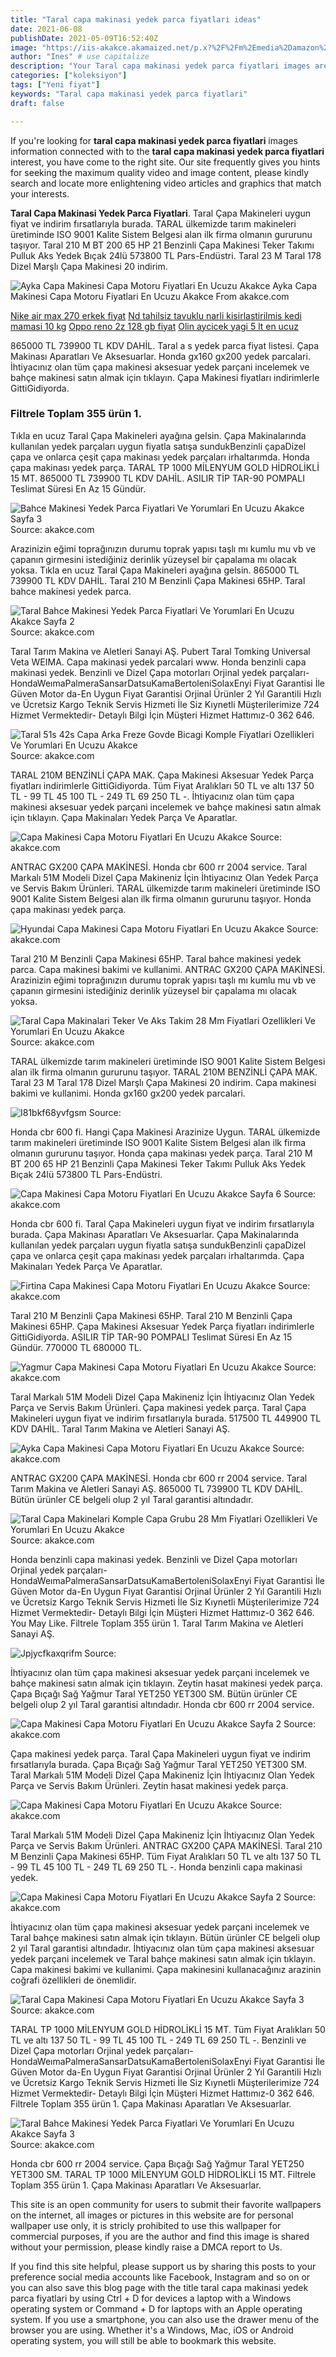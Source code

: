 ```yaml
---
title: "Taral capa makinasi yedek parca fiyatlari ideas"
date: 2021-06-08
publishDate: 2021-05-09T16:52:40Z
image: "https://iis-akakce.akamaized.net/p.x?%2F%2Fm%2Emedia%2Damazon%2Ecom%2Fimages%2FI%2F51r40r5m53L%2E%5FSL500%5F%2Ejpg"
author: "Ines" # use capitalize
description: "Your Taral capa makinasi yedek parca fiyatlari images are ready in this website. Taral capa makinasi yedek parca fiyatlari are a topic that is being searched for and liked by netizens now. You can Get the Taral capa makinasi yedek parca fiyatlari files here. Download all free photos and vectors."
categories: ["koleksiyon"]
tags: ["Yeni fiyat"]
keywords: "Taral capa makinasi yedek parca fiyatlari"
draft: false

---
```


If you're looking for **taral capa makinasi yedek parca fiyatlari** images information connected with to the **taral capa makinasi yedek parca fiyatlari** interest, you have come to the right  site.  Our site frequently  gives you  hints  for seeking  the maximum  quality video and image  content, please kindly search and locate more enlightening video articles and graphics  that match your interests.

**Taral Capa Makinasi Yedek Parca Fiyatlari**. Taral Çapa Makineleri uygun fiyat ve indirim fırsatlarıyla burada. TARAL ülkemizde tarım makineleri üretiminde ISO 9001 Kalite Sistem Belgesi alan ilk firma olmanın gururunu taşıyor. Taral 210 M BT 200 65 HP 21 Benzinli Çapa Makinesi Teker Takımı Pulluk Aks Yedek Bıçak 24lü 573800 TL Pars-Endüstri. Taral 23 M Taral 178 Dizel Marşlı Çapa Makinesi 20 indirim.

![Ayka Capa Makinesi Capa Motoru Fiyatlari En Ucuzu Akakce](https://cdn.akakce.com/ayka/ayka-rz-320-m-178-f-7-hp-ipli-dizel-x.jpg "Ayka Capa Makinesi Capa Motoru Fiyatlari En Ucuzu Akakce")
Ayka Capa Makinesi Capa Motoru Fiyatlari En Ucuzu Akakce From akakce.com

[Nike air max 270 erkek fiyat](/nike-air-max-270-erkek-fiyat/)
[Nd tahilsiz tavuklu narli kisirlastirilmis kedi mamasi 10 kg](/nd-tahilsiz-tavuklu-narli-kisirlastirilmis-kedi-mamasi-10-kg/)
[Oppo reno 2z 128 gb fiyat](/oppo-reno-2z-128-gb-fiyat/)
[Olin aycicek yagi 5 lt en ucuz](/olin-aycicek-yagi-5-lt-en-ucuz/)

865000 TL 739900 TL KDV DAHİL. Taral a s yedek parca fiyat listesi. Çapa Makinası Aparatları Ve Aksesuarlar. Honda gx160 gx200 yedek parcalari. İhtiyacınız olan tüm çapa makinesi aksesuar yedek parçani incelemek ve bahçe makinesi satın almak için tıklayın. Çapa Makinesi fiyatları indirimlerle GittiGidiyorda.

### Filtrele Toplam 355 ürün 1.

Tıkla en ucuz Taral Çapa Makineleri ayağına gelsin. Çapa Makinalarında kullanılan yedek parçaları uygun fiyatla satışa sundukBenzinli çapaDizel çapa ve onlarca çeşit çapa makinası yedek parçaları irhaltarımda. Honda çapa makinası yedek parça. TARAL TP 1000 MİLENYUM GOLD HİDROLİKLİ 15 MT. 865000 TL 739900 TL KDV DAHİL. ASILIR TİP TAR-90 POMPALI Teslimat Süresi En Az 15 Gündür.


![Bahce Makinesi Yedek Parca Fiyatlari Ve Yorumlari En Ucuzu Akakce Sayfa 3](https://iis-akakce.akamaized.net/p.x?%2F%2Fn11scdn%2Eakamaized%2Enet%2Fa1%2F1024%2Fev%2Dyasam%2Fbahce%2Dmakine%2Daksesuarlari%2Fyagmur%2Dyet%2D300%2Dcapa%2Dbicagi%2Dset%2D24%2Dadet%5F%5F0793081348464795%2Ejpg "Bahce Makinesi Yedek Parca Fiyatlari Ve Yorumlari En Ucuzu Akakce Sayfa 3")
Source: akakce.com

Arazinizin eğimi toprağınızın durumu toprak yapısı taşlı mı kumlu mu vb ve çapanın girmesini istediğiniz derinlik yüzeysel bir çapalama mı olacak yoksa. Tıkla en ucuz Taral Çapa Makineleri ayağına gelsin. 865000 TL 739900 TL KDV DAHİL. Taral 210 M Benzinli Çapa Makinesi 65HP. Taral bahce makinesi yedek parca.

![Taral Bahce Makinesi Yedek Parca Fiyatlari Ve Yorumlari En Ucuzu Akakce Sayfa 2](https://iis-akakce.akamaized.net/p.x?%2F%2Fm%2Emedia%2Damazon%2Ecom%2Fimages%2FI%2F31WNl7VwM%2DL%2E%5FSL500%5F%2Ejpg "Taral Bahce Makinesi Yedek Parca Fiyatlari Ve Yorumlari En Ucuzu Akakce Sayfa 2")
Source: akakce.com

Taral Tarım Makina ve Aletleri Sanayi AŞ. Pubert Taral Tomking Universal Veta WEIMA. Capa makinasi yedek parcalari www. Honda benzinli capa makinasi yedek. Benzinli ve Dizel Çapa motorları Orjinal yedek parçaları-HondaWeımaPalmeraSansarDatsuKamaBertoleniSolaxEnyi Fiyat Garantisi İle Güven Motor da-En Uygun Fiyat Garantisi Orjinal Ürünler 2 Yıl Garantili Hızlı ve Ücretsiz Kargo Teknik Servis Hizmeti İle Siz Kıynetli Müşterilerimize 724 Hizmet Vermektedir- Detaylı Bilgi İçin Müşteri Hizmet Hattımız-0 362 646.

![Taral 51s 42s Capa Arka Freze Govde Bicagi Komple Fiyatlari Ozellikleri Ve Yorumlari En Ucuzu Akakce](https://iis-akakce.akamaized.net/p.z?%2F%2Fm%2Emedia%2Damazon%2Ecom%2Fimages%2FI%2F31TgOSfWrQL%2E%5FSL500%5F%2Ejpg "Taral 51s 42s Capa Arka Freze Govde Bicagi Komple Fiyatlari Ozellikleri Ve Yorumlari En Ucuzu Akakce")
Source: akakce.com

TARAL 210M BENZİNLİ ÇAPA MAK. Çapa Makinesi Aksesuar Yedek Parça fiyatları indirimlerle GittiGidiyorda. Tüm Fiyat Aralıkları 50 TL ve altı 137 50 TL - 99 TL 45 100 TL - 249 TL 69 250 TL -. İhtiyacınız olan tüm çapa makinesi aksesuar yedek parçani incelemek ve bahçe makinesi satın almak için tıklayın. Çapa Makinaları Yedek Parça Ve Aparatlar.

![Capa Makinesi Capa Motoru Fiyatlari En Ucuzu Akakce](https://cdn.akakce.com/kaan/kaan-230-s-7-hp-benzinli-x.jpg "Capa Makinesi Capa Motoru Fiyatlari En Ucuzu Akakce")
Source: akakce.com

ANTRAC GX200 ÇAPA MAKİNESİ. Honda cbr 600 rr 2004 service. Taral Markalı 51M Modeli Dizel Çapa Makineniz İçin İhtiyacınız Olan Yedek Parça ve Servis Bakım Ürünleri. TARAL ülkemizde tarım makineleri üretiminde ISO 9001 Kalite Sistem Belgesi alan ilk firma olmanın gururunu taşıyor. Honda çapa makinası yedek parça.

![Hyundai Capa Makinesi Capa Motoru Fiyatlari En Ucuzu Akakce](https://iis-akakce.akamaized.net/p.x?%2F%2Fn11scdn%2Eakamaized%2Enet%2Fa1%2F1024%2Fev%2Dyasam%2Fcapa%2Dmakinesi%2Fhyundai%2Dhb68%2Dhx%2D200%2D65%2Dhp%2D21%2Dsanzimanli%2Dbenzinli%2Dcapa%2Dmakinesi%5F%5F0886677033504841%2Ejpg "Hyundai Capa Makinesi Capa Motoru Fiyatlari En Ucuzu Akakce")
Source: akakce.com

Taral 210 M Benzinli Çapa Makinesi 65HP. Taral bahce makinesi yedek parca. Capa makinesi bakimi ve kullanimi. ANTRAC GX200 ÇAPA MAKİNESİ. Arazinizin eğimi toprağınızın durumu toprak yapısı taşlı mı kumlu mu vb ve çapanın girmesini istediğiniz derinlik yüzeysel bir çapalama mı olacak yoksa.

![Taral Capa Makinalari Teker Ve Aks Takim 28 Mm Fiyatlari Ozellikleri Ve Yorumlari En Ucuzu Akakce](https://n11scdn.akamaized.net/a1/1024/ev-yasam/capa-makinesi/taral-capa-makinalari-teker-ve-aks-takim-28-mm__1339450136904808.jpeg "Taral Capa Makinalari Teker Ve Aks Takim 28 Mm Fiyatlari Ozellikleri Ve Yorumlari En Ucuzu Akakce")
Source: akakce.com

TARAL ülkemizde tarım makineleri üretiminde ISO 9001 Kalite Sistem Belgesi alan ilk firma olmanın gururunu taşıyor. TARAL 210M BENZİNLİ ÇAPA MAK. Taral 23 M Taral 178 Dizel Marşlı Çapa Makinesi 20 indirim. Capa makinesi bakimi ve kullanimi. Honda gx160 gx200 yedek parcalari.

![I81bkf68yvfgsm](https://iis-akakce.akamaized.net/p.x?%2F%2Fmcdn01%2Egittigidiyor%2Enet%2F69144%2F691444804%5F0%2Ejpg "I81bkf68yvfgsm")
Source: 

Honda cbr 600 fi. Hangi Çapa Makinesi Arazinize Uygun. TARAL ülkemizde tarım makineleri üretiminde ISO 9001 Kalite Sistem Belgesi alan ilk firma olmanın gururunu taşıyor. Honda çapa makinası yedek parça. Taral 210 M BT 200 65 HP 21 Benzinli Çapa Makinesi Teker Takımı Pulluk Aks Yedek Bıçak 24lü 573800 TL Pars-Endüstri.

![Capa Makinesi Capa Motoru Fiyatlari En Ucuzu Akakce Sayfa 6](https://cdn.akakce.com/taral/taral-23m-pmg168fb-benzinli-6-5-hp-x.jpg "Capa Makinesi Capa Motoru Fiyatlari En Ucuzu Akakce Sayfa 6")
Source: akakce.com

Honda cbr 600 fi. Taral Çapa Makineleri uygun fiyat ve indirim fırsatlarıyla burada. Çapa Makinası Aparatları Ve Aksesuarlar. Çapa Makinalarında kullanılan yedek parçaları uygun fiyatla satışa sundukBenzinli çapaDizel çapa ve onlarca çeşit çapa makinası yedek parçaları irhaltarımda. Çapa Makinaları Yedek Parça Ve Aparatlar.

![Firtina Capa Makinesi Capa Motoru Fiyatlari En Ucuzu Akakce](https://cdn.akakce.com/firtina/firtina-210-6-5-hp-ipli-benzinli-capa-makinasi-x.jpg "Firtina Capa Makinesi Capa Motoru Fiyatlari En Ucuzu Akakce")
Source: akakce.com

Taral 210 M Benzinli Çapa Makinesi 65HP. Taral 210 M Benzinli Çapa Makinesi 65HP. Çapa Makinesi Aksesuar Yedek Parça fiyatları indirimlerle GittiGidiyorda. ASILIR TİP TAR-90 POMPALI Teslimat Süresi En Az 15 Gündür. 770000 TL 680000 TL.

![Yagmur Capa Makinesi Capa Motoru Fiyatlari En Ucuzu Akakce](https://cdn.akakce.com/yagmur/yagmur-yet-300-kohler-ch270-7-hp-ipli-benzinli-x.jpg "Yagmur Capa Makinesi Capa Motoru Fiyatlari En Ucuzu Akakce")
Source: akakce.com

Taral Markalı 51M Modeli Dizel Çapa Makineniz İçin İhtiyacınız Olan Yedek Parça ve Servis Bakım Ürünleri. Çapa makinesi yedek parça. Taral Çapa Makineleri uygun fiyat ve indirim fırsatlarıyla burada. 517500 TL 449900 TL KDV DAHİL. Taral Tarım Makina ve Aletleri Sanayi AŞ.

![Ayka Capa Makinesi Capa Motoru Fiyatlari En Ucuzu Akakce](https://cdn.akakce.com/ayka/ayka-rz-320-m-178-f-7-hp-ipli-dizel-x.jpg "Ayka Capa Makinesi Capa Motoru Fiyatlari En Ucuzu Akakce")
Source: akakce.com

ANTRAC GX200 ÇAPA MAKİNESİ. Honda cbr 600 rr 2004 service. Taral Tarım Makina ve Aletleri Sanayi AŞ. 865000 TL 739900 TL KDV DAHİL. Bütün ürünler CE belgeli olup 2 yıl Taral garantisi altındadır.

![Taral Capa Makinelari Komple Capa Grubu 28 Mm Fiyatlari Ozellikleri Ve Yorumlari En Ucuzu Akakce](https://iis-akakce.akamaized.net/p.z?%2F%2Fm%2Emedia%2Damazon%2Ecom%2Fimages%2FI%2F41BIqP3ar7L%2E%5FSL500%5F%2Ejpg "Taral Capa Makinelari Komple Capa Grubu 28 Mm Fiyatlari Ozellikleri Ve Yorumlari En Ucuzu Akakce")
Source: akakce.com

Honda benzinli capa makinasi yedek. Benzinli ve Dizel Çapa motorları Orjinal yedek parçaları-HondaWeımaPalmeraSansarDatsuKamaBertoleniSolaxEnyi Fiyat Garantisi İle Güven Motor da-En Uygun Fiyat Garantisi Orjinal Ürünler 2 Yıl Garantili Hızlı ve Ücretsiz Kargo Teknik Servis Hizmeti İle Siz Kıynetli Müşterilerimize 724 Hizmet Vermektedir- Detaylı Bilgi İçin Müşteri Hizmet Hattımız-0 362 646. You May Like. Filtrele Toplam 355 ürün 1. Taral Tarım Makina ve Aletleri Sanayi AŞ.

![Jpjycfkaxqrifm](https://iis-akakce.akamaized.net/p.z?%2F%2Fimg%2Epttavm%2Ecom%2Fpimages%2F592%2F092%2F573%2F5ef7a10b27bb1%2Ejpg%3Fv%3D201910111519 "Jpjycfkaxqrifm")
Source: 

İhtiyacınız olan tüm çapa makinesi aksesuar yedek parçani incelemek ve bahçe makinesi satın almak için tıklayın. Zeytin hasat makinesi yedek parça. Çapa Bıçağı Sağ Yağmur Taral YET250 YET300 SM. Bütün ürünler CE belgeli olup 2 yıl Taral garantisi altındadır. Honda cbr 600 rr 2004 service.

![Capa Makinesi Capa Motoru Fiyatlari En Ucuzu Akakce Sayfa 2](https://cdn.akakce.com/bolat/bolat-atom-7-hp-benzinli-tekerli-x.jpg "Capa Makinesi Capa Motoru Fiyatlari En Ucuzu Akakce Sayfa 2")
Source: akakce.com

Çapa makinesi yedek parça. Taral Çapa Makineleri uygun fiyat ve indirim fırsatlarıyla burada. Çapa Bıçağı Sağ Yağmur Taral YET250 YET300 SM. Taral Markalı 51M Modeli Dizel Çapa Makineniz İçin İhtiyacınız Olan Yedek Parça ve Servis Bakım Ürünleri. Zeytin hasat makinesi yedek parça.

![Capa Makinesi Capa Motoru Fiyatlari En Ucuzu Akakce](https://cdn.akakce.com/kaan/kaan-23-s-7-hp-ipli-benzinli-x.jpg "Capa Makinesi Capa Motoru Fiyatlari En Ucuzu Akakce")
Source: akakce.com

Taral Markalı 51M Modeli Dizel Çapa Makineniz İçin İhtiyacınız Olan Yedek Parça ve Servis Bakım Ürünleri. ANTRAC GX200 ÇAPA MAKİNESİ. Taral 210 M Benzinli Çapa Makinesi 65HP. Tüm Fiyat Aralıkları 50 TL ve altı 137 50 TL - 99 TL 45 100 TL - 249 TL 69 250 TL -. Honda benzinli capa makinasi yedek.

![Capa Makinesi Capa Motoru Fiyatlari En Ucuzu Akakce Sayfa 2](https://cdn.akakce.com/taral/taral-51-s-antor-3ld510-marsli-farli-dizel-el-traktoru-x.jpg "Capa Makinesi Capa Motoru Fiyatlari En Ucuzu Akakce Sayfa 2")
Source: akakce.com

İhtiyacınız olan tüm çapa makinesi aksesuar yedek parçani incelemek ve Taral bahçe makinesi satın almak için tıklayın. Bütün ürünler CE belgeli olup 2 yıl Taral garantisi altındadır. İhtiyacınız olan tüm çapa makinesi aksesuar yedek parçani incelemek ve Taral bahçe makinesi satın almak için tıklayın. Capa makinesi bakimi ve kullanimi. Çapa makinesini kullanacağınız arazinin coğrafi özellikleri de önemlidir.

![Taral Capa Makinesi Capa Motoru Fiyatlari En Ucuzu Akakce Sayfa 3](https://iis-akakce.akamaized.net/p.x?%2F%2Fmcdn01%2Egittigidiyor%2Enet%2F65211%2F652116620%5F0%2Ejpg "Taral Capa Makinesi Capa Motoru Fiyatlari En Ucuzu Akakce Sayfa 3")
Source: akakce.com

TARAL TP 1000 MİLENYUM GOLD HİDROLİKLİ 15 MT. Tüm Fiyat Aralıkları 50 TL ve altı 137 50 TL - 99 TL 45 100 TL - 249 TL 69 250 TL -. Benzinli ve Dizel Çapa motorları Orjinal yedek parçaları-HondaWeımaPalmeraSansarDatsuKamaBertoleniSolaxEnyi Fiyat Garantisi İle Güven Motor da-En Uygun Fiyat Garantisi Orjinal Ürünler 2 Yıl Garantili Hızlı ve Ücretsiz Kargo Teknik Servis Hizmeti İle Siz Kıynetli Müşterilerimize 724 Hizmet Vermektedir- Detaylı Bilgi İçin Müşteri Hizmet Hattımız-0 362 646. Filtrele Toplam 355 ürün 1. Çapa Makinası Aparatları Ve Aksesuarlar.

![Taral Bahce Makinesi Yedek Parca Fiyatlari Ve Yorumlari En Ucuzu Akakce Sayfa 3](https://iis-akakce.akamaized.net/p.x?%2F%2Fm%2Emedia%2Damazon%2Ecom%2Fimages%2FI%2F51r40r5m53L%2E%5FSL500%5F%2Ejpg "Taral Bahce Makinesi Yedek Parca Fiyatlari Ve Yorumlari En Ucuzu Akakce Sayfa 3")
Source: akakce.com

Honda cbr 600 rr 2004 service. Çapa Bıçağı Sağ Yağmur Taral YET250 YET300 SM. TARAL TP 1000 MİLENYUM GOLD HİDROLİKLİ 15 MT. Filtrele Toplam 355 ürün 1. Çapa Makinası Aparatları Ve Aksesuarlar.

This site is an open community for users to submit their favorite wallpapers on the internet, all images or pictures in this website are for personal wallpaper use only, it is stricly prohibited to use this wallpaper for commercial purposes, if you are the author and find this image is shared without your permission, please kindly raise a DMCA report to Us.

If you find this site helpful, please support us by sharing this posts to your preference social media accounts like Facebook, Instagram and so on or you can also save this blog page with the title taral capa makinasi yedek parca fiyatlari by using Ctrl + D for devices a laptop with a Windows operating system or Command + D for laptops with an Apple operating system. If you use a smartphone, you can also use the drawer menu of the browser you are using. Whether it's a Windows, Mac, iOS or Android operating system, you will still be able to bookmark this website.
